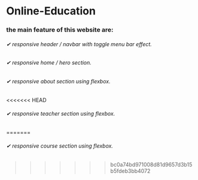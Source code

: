 # Online-Education
### the main feature of this website are:
###### ✔ responsive header / navbar with toggle menu bar effect.
###### ✔ responsive home / hero section.
###### ✔ responsive about section using flexbox.
<<<<<<< HEAD
###### ✔ responsive teacher section using flexbox.
=======
###### ✔ responsive course section using flexbox.
>>>>>>> bc0a74bd971008d81d9657d3b15b5fdeb3bb4072
